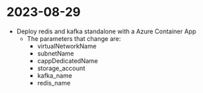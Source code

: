 # 2023-08-29

- Deploy redis and kafka standalone with a Azure Container App
    - The parameters that change are:
      - virtualNetworkName
      - subnetName
      - cappDedicatedName
      - storage_account
      - kafka_name
      - redis_name